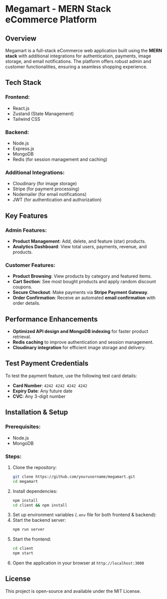 # Megamart - MERN Stack eCommerce Platform

## Overview
Megamart is a full-stack eCommerce web application built using the **MERN stack** with additional integrations for authentication, payments, image storage, and email notifications. The platform offers robust admin and customer functionalities, ensuring a seamless shopping experience.

## Tech Stack
### Frontend:
- React.js
- Zustand (State Management)
- Tailwind CSS

### Backend:
- Node.js
- Express.js
- MongoDB
- Redis (for session management and caching)

### Additional Integrations:
- Cloudinary (for image storage)
- Stripe (for payment processing)
- Nodemailer (for email notifications)
- JWT (for authentication and authorization)

## Key Features
### Admin Features:
- **Product Management**: Add, delete, and feature (star) products.
- **Analytics Dashboard**: View total users, payments, revenue, and products.

### Customer Features:
- **Product Browsing**: View products by category and featured items.
- **Cart Section**: See most bought products and apply random discount coupons.
- **Secure Checkout**: Make payments via **Stripe Payment Gateway**.
- **Order Confirmation**: Receive an automated **email confirmation** with order details.

## Performance Enhancements
- **Optimized API design and MongoDB indexing** for faster product retrieval.
- **Redis caching** to improve authentication and session management.
- **Cloudinary integration** for efficient image storage and delivery.

## Test Payment Credentials
To test the payment feature, use the following test card details:
- **Card Number**: `4242 4242 4242 4242`
- **Expiry Date**: Any future date
- **CVC**: Any 3-digit number

## Installation & Setup
### Prerequisites:
- Node.js
- MongoDB

### Steps:
1. Clone the repository:
   ```bash
   git clone https://github.com/yourusername/megamart.git
   cd megamart
   ```
2. Install dependencies:
   ```bash
   npm install
   cd client && npm install
   ```
3. Set up environment variables (`.env` file for both frontend & backend):
4. Start the backend server:
   ```bash
   npm run server
   ```
5. Start the frontend:
   ```bash
   cd client
   npm start
   ```
6. Open the application in your browser at `http://localhost:3000`

## License
This project is open-source and available under the MIT License.

